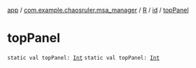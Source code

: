 [app](../../../index.md) / [com.example.chaosruler.msa_manager](../../index.md) / [R](../index.md) / [id](index.md) / [topPanel](.)

# topPanel

`static val topPanel: `[`Int`](https://kotlinlang.org/api/latest/jvm/stdlib/kotlin/-int/index.html)
`static val topPanel: `[`Int`](https://kotlinlang.org/api/latest/jvm/stdlib/kotlin/-int/index.html)